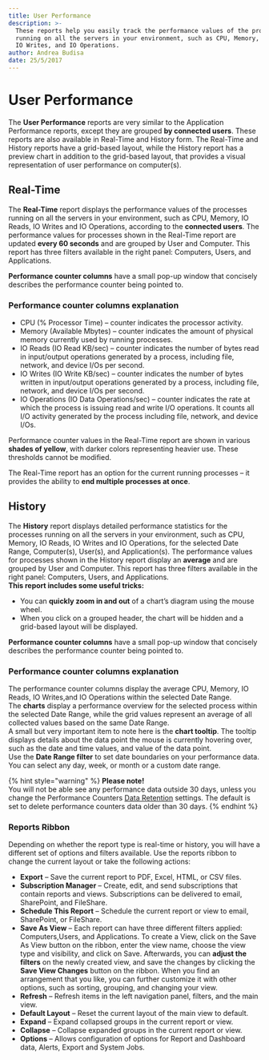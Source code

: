 ```yaml
---
title: User Performance
description: >-
  These reports help you easily track the performance values of the processes
  running on all the servers in your environment, such as CPU, Memory, IO Reads,
  IO Writes, and IO Operations.
author: Andrea Budisa
date: 25/5/2017
---
```


# User Performance

The **User Performance** reports are very similar to the Application Performance reports, except they are grouped **by connected users**. These reports are also available in Real-Time and History form. The Real-Time and History reports have a grid-based layout, while the History report has a preview chart in addition to the grid-based layout, that provides a visual representation of user performance on computer\(s\).

## Real-Time

The **Real-Time** report displays the performance values of the processes running on all the servers in your environment, such as CPU, Memory, IO Reads, IO Writes and IO Operations, according to the **connected users**. The performance values for processes shown in the Real-Time report are updated **every 60 seconds** and are grouped by User and Computer. This report has three filters available in the right panel: Computers, Users, and Applications.

**Performance counter columns** have a small pop-up window that concisely describes the performance counter being pointed to.

### Performance counter columns explanation

* CPU \(% Processor Time\) – counter indicates the processor activity.
* Memory \(Available Mbytes\) – counter indicates the amount of physical memory currently used by running processes.
* IO Reads \(IO Read KB/sec\) – counter indicates the number of bytes read in input/output operations generated by a process, including file, network, and device I/Os per second.
* IO Writes \(IO Write KB/sec\) – counter indicates the number of bytes written in input/output operations generated by a process, including file, network, and device I/Os per second.
* IO Operations \(IO Data Operations/sec\) – counter indicates the rate at which the process is issuing read and write I/O operations. It counts all I/O activity generated by the process including file, network, and device I/Os.

Performance counter values in the Real-Time report are shown in various **shades of yellow**, with darker colors representing heavier use. These thresholds cannot be modified.

The Real-Time report has an option for the current running processes – it provides the ability to **end multiple processes at once**.

## History

The **History** report displays detailed performance statistics for the processes running on all the servers in your environment, such as CPU, Memory, IO Reads, IO Writes and IO Operations, for the selected Date Range, Computer\(s\), User\(s\), and Application\(s\). The performance values for processes shown in the History report display an **average** and are grouped by User and Computer. This report has three filters available in the right panel: Computers, Users, and Applications.  
**This report includes some useful tricks:**

* You can **quickly zoom in and out** of a chart’s diagram using the mouse wheel.
* When you click on a grouped header, the chart will be hidden and a grid-based layout will be displayed.

**Performance counter columns** have a small pop-up window that concisely describes the performance counter being pointed to.

### Performance counter columns explanation

The performance counter columns display the average CPU, Memory, IO Reads, IO Writes,and IO Operations within the selected Date Range.  
The **charts** display a performance overview for the selected process within the selected Date Range, while the grid values represent an average of all collected values based on the same Date Range.  
A small but very important item to note here is the **chart tooltip**. The tooltip displays details about the data point the mouse is currently hovering over, such as the date and time values, and value of the data point.  
Use the **Date Range filter** to set date boundaries on your performance data. You can select any day, week, or month or a custom date range.

{% hint style="warning" %}
**Please note!**  
You will not be able see any performance data outside 30 days, unless you change the Performance Counters [Data Retention](../../backstage-screen/configuration/options.md#data-retention) settings. The default is set to delete performance counters data older than 30 days.
{% endhint %}

### Reports Ribbon

Depending on whether the report type is real-time or history, you will have a different set of options and filters available. Use the reports ribbon to change the current layout or take the following actions:

* **Export** – Save the current report to PDF, Excel, HTML, or CSV files.
* **Subscription Manager** – Create, edit, and send subscriptions that contain reports and views. Subscriptions can be delivered to email, SharePoint, and FileShare.
* **Schedule This Report** – Schedule the current report or view to email, SharePoint, or FileShare.
* **Save As View** – Each report can have three different filters applied: Computers,Users, and Applications. To create a View, click on the Save As View button on the ribbon, enter the view name, choose the view type and visibility, and click on Save. Afterwards, you can **adjust the filters** on the newly created view, and save the changes by clicking the **Save View Changes** button on the ribbon. When you find an arrangement that you like, you can further customize it with other options, such as sorting, grouping, and changing your view.
* **Refresh** – Refresh items in the left navigation panel, filters, and the main view.
* **Default Layout** – Reset the current layout of the main view to default.
* **Expand** – Expand collapsed groups in the current report or view.
* **Collapse** – Collapse expanded groups in the current report or view.
* **Options** – Allows configuration of options for Report and Dashboard data, Alerts, Export and System Jobs.


